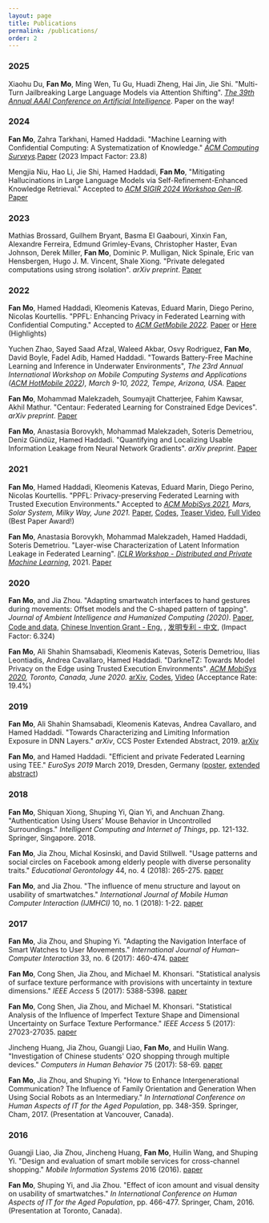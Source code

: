 ```yaml
---
layout: page
title: Publications
permalink: /publications/
order: 2
---
```

### 2025
Xiaohu Du, **Fan Mo**, Ming Wen, Tu Gu, Huadi Zheng, Hai Jin, Jie Shi. "Multi-Turn Jailbreaking Large Language Models via Attention Shifting". *[The 39th Annual AAAI Conference on Artificial Intelligence](https://aaai.org/conference/aaai/aaai-25/)*. Paper on the way!

### 2024
**Fan Mo**, Zahra Tarkhani, Hamed Haddadi. "Machine Learning with Confidential Computing: A Systematization of Knowledge." *[ACM Computing Surveys](https://dl.acm.org/journal/csur).*[Paper](https://dl.acm.org/doi/10.1145/3670007) (2023 Impact Factor: 23.8)

Mengjia Niu, Hao Li, Jie Shi, Hamed Haddadi, **Fan Mo**, "Mitigating Hallucinations in Large Language Models via Self-Refinement-Enhanced Knowledge Retrieval." Accepted to *[ACM SIGIR 2024 Workshop Gen-IR](https://coda.io/@sigir/gen-ir-24).* [Paper](https://arxiv.org/abs/2405.06545)


### 2023
Mathias Brossard, Guilhem Bryant, Basma El Gaabouri, Xinxin Fan, Alexandre Ferreira, Edmund Grimley-Evans, Christopher Haster, Evan Johnson, Derek Miller, **Fan Mo**, Dominic P. Mulligan, Nick Spinale, Eric van Hensbergen, Hugo J. M. Vincent, Shale Xiong. "Private delegated computations using strong isolation". *arXiv preprint*. [Paper](https://arxiv.org/abs/2205.03322)

### 2022
**Fan Mo**, Hamed Haddadi, Kleomenis Katevas, Eduard Marin, Diego Perino, Nicolas Kourtellis. "PPFL: Enhancing Privacy in Federated Learning with Confidential Computing." Accepted to *[ACM GetMobile 2022](https://dl.acm.org/newsletter/sigmobile-getmobile).* [Paper](https://dl.acm.org/doi/abs/10.1145/3529706.3529715) or [Here](https://mofanv.github.io/papers/ppfl_2022.pdf) (Highlights)

Yuchen Zhao, Sayed Saad Afzal, Waleed Akbar, Osvy Rodriguez, **Fan Mo**, David Boyle, Fadel Adib, Hamed Haddadi. "Towards Battery-Free Machine Learning and Inference in Underwater Environments", *The 23rd Annual International Workshop on Mobile Computing Systems and Applications ([ACM HotMobile 2022](https://hotmobile.org/2022/)), March 9-10, 2022, Tempe, Arizona, USA.* [Paper](https://arxiv.org/abs/2202.08174)

**Fan Mo**, Mohammad Malekzadeh, Soumyajit Chatterjee, Fahim Kawsar, Akhil Mathur. "Centaur: Federated Learning for Constrained Edge Devices". *arXiv preprint*. [Paper](https://arxiv.org/abs/2211.04175)

**Fan Mo**, Anastasia Borovykh, Mohammad Malekzadeh, Soteris Demetriou, Deniz Gündüz, Hamed Haddadi. "Quantifying and Localizing Usable Information Leakage from Neural Network Gradients". *arXiv preprint*. [Paper](https://arxiv.org/abs/2105.13929)

### 2021
**Fan Mo**, Hamed Haddadi, Kleomenis Katevas, Eduard Marin, Diego Perino, Nicolas Kourtellis. "PPFL: Privacy-preserving Federated Learning with Trusted Execution Environments." Accepted to *[ACM MobiSys 2021](https://www.sigmobile.org/mobisys/2021/), Mars, Solar System, Milky Way, June 2021.* [Paper](http://arxiv.org/abs/2104.14380), [Codes](https://github.com/mofanv/PPFL), [Teaser Video](https://www.youtube.com/watch?v=pBtsA0NGDzs), [Full Video](https://www.youtube.com/watch?v=r5yxjo5V1L8) (Best Paper Award!)

**Fan Mo**, Anastasia Borovykh, Mohammad Malekzadeh, Hamed Haddadi, Soteris Demetriou. "Layer-wise Characterization of Latent Information Leakage in Federated Learning". *[ICLR Workshop - Distributed and Private Machine Learning](https://dp-ml.github.io/2021-workshop-ICLR/)*, 2021. [Paper](https://dp-ml.github.io/2021-workshop-ICLR/files/6.pdf)

### 2020
**Fan Mo**, and Jia Zhou. "Adapting smartwatch interfaces to hand gestures during movements: Offset models and the C-shaped pattern of tapping". *Journal of Ambient Intelligence and Humanized Computing (2020)*. [Paper](https://rdcu.be/b7Du5), [Code and data](https://github.com/mofanv/use-smartwatch-movement), [Chinese Invention Grant - Eng.](https://patents.google.com/patent/CN108446019B/en) , [发明专利 - 中文](https://patentimages.storage.googleapis.com/95/6a/8f/1fefc3e194b5a6/CN108446019B.pdf), (Impact Factor: 6.324)

**Fan Mo**, Ali Shahin Shamsabadi, Kleomenis Katevas, Soteris Demetriou, Ilias Leontiadis, Andrea Cavallaro, Hamed Haddadi. "DarkneTZ: Towards Model Privacy on the Edge using Trusted Execution Environments". *[ACM MobiSys 2020](https://www.sigmobile.org/mobisys/2020/), Toronto, Canada, June 2020.* [arXiv](https://arxiv.org/abs/2004.05703), [Codes](https://github.com/mofanv/darknetp), [Video](https://www.youtube.com/watch?v=mEAlONq3MU4) (Acceptance Rate: 19.4%)

### 2019
**Fan Mo**, Ali Shahin Shamsabadi, Kleomenis Katevas, Andrea Cavallaro, and Hamed Haddadi. "Towards Characterizing and Limiting Information Exposure in DNN Layers." *arXiv*, CCS Poster Extended Abstract, 2019. [arXiv](https://arxiv.org/pdf/1907.06034.pdf)

**Fan Mo**, and Hamed Haddadi. "Efficient and private Federated Learning using TEE." *EuroSys 2019* March 2019, Dresden, Germany ([poster](https://mofanv.github.io/papers/poster_eurosys_2019.pdf), [extended abstract](https://mofanv.github.io/papers/abstract_eurosys_2019.pdf))

### 2018
**Fan Mo**, Shiquan Xiong, Shuping Yi, Qian Yi, and Anchuan Zhang. "Authentication Using Users’ Mouse Behavior in Uncontrolled Surroundings." *Intelligent Computing and Internet of Things*, pp. 121-132. Springer, Singapore. 2018.

**Fan Mo**, Jia Zhou, Michal Kosinski, and David Stillwell. "Usage patterns and social circles on Facebook among elderly people with diverse personality traits." *Educational Gerontology* 44, no. 4 (2018): 265-275. [paper](https://www.tandfonline.com/doi/abs/10.1080/03601277.2018.1459088)

**Fan Mo**, and Jia Zhou. "The influence of menu structure and layout on usability of smartwatches." *International Journal of Mobile Human Computer Interaction (IJMHCI)* 10, no. 1 (2018): 1-22. [paper](https://www.igi-global.com/article/the-influence-of-menu-structure-and-layout-on-usability-of-smartwatches/190671)


### 2017
**Fan Mo**, Jia Zhou, and Shuping Yi. "Adapting the Navigation Interface of Smart Watches to User Movements." *International Journal of Human–Computer Interaction* 33, no. 6 (2017): 460-474. [paper](https://www.tandfonline.com/doi/abs/10.1080/10447318.2017.1279826)

**Fan Mo**, Cong Shen, Jia Zhou, and Michael M. Khonsari. "Statistical analysis of surface texture performance with provisions with uncertainty in texture dimensions." *IEEE Access* 5 (2017): 5388-5398. [paper](https://ieeexplore.ieee.org/abstract/document/7907295/)

**Fan Mo**, Cong Shen, Jia Zhou, and Michael M. Khonsari. "Statistical Analysis of the Influence of Imperfect Texture Shape and Dimensional Uncertainty on Surface Texture Performance." *IEEE Access* 5 (2017): 27023-27035. [paper](https://ieeexplore.ieee.org/document/8094909/)

Jincheng Huang, Jia Zhou, Guangji Liao, **Fan Mo**, and Huilin Wang. "Investigation of Chinese students' O2O shopping through multiple devices." *Computers in Human Behavior* 75 (2017): 58-69. [paper](https://www.sciencedirect.com/science/article/pii/S0747563217302935)

**Fan Mo**, Jia Zhou, and Shuping Yi. "How to Enhance Intergenerational Communication? The Influence of Family Orientation and Generation When Using Social Robots as an Intermediary." *In International Conference on Human Aspects of IT for the Aged Population*, pp. 348-359. Springer, Cham, 2017. (Presentation at Vancouver, Canada).


### 2016
Guangji Liao, Jia Zhou, Jincheng Huang, **Fan Mo**, Huilin Wang, and Shuping Yi. "Design and evaluation of smart mobile services for cross-channel shopping." *Mobile Information Systems* 2016 (2016). [paper](https://www.hindawi.com/journals/misy/2016/3602980/abs/)

**Fan Mo**, Shuping Yi, and Jia Zhou. "Effect of icon amount and visual density on usability of smartwatches." *In International Conference on Human Aspects of IT for the Aged Population*, pp. 466-477. Springer, Cham, 2016. (Presentation at Toronto, Canada).
